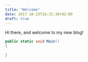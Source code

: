 ```yaml
---
title: "Welcome"
date: 2017-10-23T16:31:38+02:00
draft: true
---
```


Hi there, and welcome to my new blog!

```c#
public static void Main()
{
    
}
```